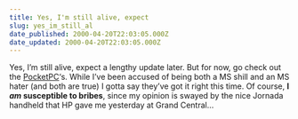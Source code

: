 ```yaml
---
title: Yes, I'm still alive, expect
slug: yes_im_still_al
date_published: 2000-04-20T22:03:05.000Z
date_updated: 2000-04-20T22:03:05.000Z
---
```


Yes, I’m still alive, expect a lengthy update later. But for now, go check out the [PocketPC](http://www.pocketpc.com)‘s. While I’ve been accused of being both a MS shill and an MS hater (and both are true) I gotta say they’ve got it right this time. Of course, **I *am* susceptible to bribes**, since my opinion is swayed by the nice Jornada handheld that HP gave me yesterday at Grand Central…
